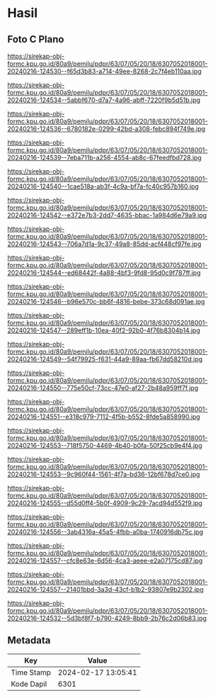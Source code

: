 # Hasil

## Foto C Plano

https://sirekap-obj-formc.kpu.go.id/80a9/pemilu/pdpr/63/07/05/20/18/6307052018001-20240216-124530--f65d3b83-a714-49ee-8268-2c7f4eb110aa.jpg

https://sirekap-obj-formc.kpu.go.id/80a9/pemilu/pdpr/63/07/05/20/18/6307052018001-20240216-124534--5abbf670-d7a7-4a96-abff-7220f9b5d51b.jpg

https://sirekap-obj-formc.kpu.go.id/80a9/pemilu/pdpr/63/07/05/20/18/6307052018001-20240216-124536--6780182e-0299-42bd-a308-febc894f749e.jpg

https://sirekap-obj-formc.kpu.go.id/80a9/pemilu/pdpr/63/07/05/20/18/6307052018001-20240216-124539--7eba711b-a256-4554-ab8c-67feedfbd728.jpg

https://sirekap-obj-formc.kpu.go.id/80a9/pemilu/pdpr/63/07/05/20/18/6307052018001-20240216-124540--1cae518a-ab3f-4c9a-bf7a-fc40c957b160.jpg

https://sirekap-obj-formc.kpu.go.id/80a9/pemilu/pdpr/63/07/05/20/18/6307052018001-20240216-124542--e372e7b3-2dd7-4635-bbac-1a984d6e79a9.jpg

https://sirekap-obj-formc.kpu.go.id/80a9/pemilu/pdpr/63/07/05/20/18/6307052018001-20240216-124543--706a7d1a-9c37-49a8-85dd-acf448cf97fe.jpg

https://sirekap-obj-formc.kpu.go.id/80a9/pemilu/pdpr/63/07/05/20/18/6307052018001-20240216-124544--ed68442f-4a88-4bf3-9fd8-95d0c9f787ff.jpg

https://sirekap-obj-formc.kpu.go.id/80a9/pemilu/pdpr/63/07/05/20/18/6307052018001-20240216-124546--b96e570c-bb6f-4816-bebe-373c68d091ae.jpg

https://sirekap-obj-formc.kpu.go.id/80a9/pemilu/pdpr/63/07/05/20/18/6307052018001-20240216-124547--289eff1b-10ea-40f2-92b0-4f76b8304b14.jpg

https://sirekap-obj-formc.kpu.go.id/80a9/pemilu/pdpr/63/07/05/20/18/6307052018001-20240216-124549--54f79925-f631-44a9-89aa-fb67dd58210d.jpg

https://sirekap-obj-formc.kpu.go.id/80a9/pemilu/pdpr/63/07/05/20/18/6307052018001-20240216-124550--775e50cf-73cc-47e0-af27-2b48a959ff7f.jpg

https://sirekap-obj-formc.kpu.go.id/80a9/pemilu/pdpr/63/07/05/20/18/6307052018001-20240216-124551--e318c979-7112-4f5b-b552-8fde5a858990.jpg

https://sirekap-obj-formc.kpu.go.id/80a9/pemilu/pdpr/63/07/05/20/18/6307052018001-20240216-124553--718f5750-4469-4b40-b0fa-50f25cb9e4f4.jpg

https://sirekap-obj-formc.kpu.go.id/80a9/pemilu/pdpr/63/07/05/20/18/6307052018001-20240216-124553--9c960f44-1561-4f7a-bd36-12bf678d7ce0.jpg

https://sirekap-obj-formc.kpu.go.id/80a9/pemilu/pdpr/63/07/05/20/18/6307052018001-20240216-124555--d55d0ff4-5b0f-4909-9c29-7acd94d552f9.jpg

https://sirekap-obj-formc.kpu.go.id/80a9/pemilu/pdpr/63/07/05/20/18/6307052018001-20240216-124556--3ab4316a-45a5-4fbb-a0ba-1740916db75c.jpg

https://sirekap-obj-formc.kpu.go.id/80a9/pemilu/pdpr/63/07/05/20/18/6307052018001-20240216-124557--cfc8e63e-6d56-4ca3-aeee-e2a07175cd87.jpg

https://sirekap-obj-formc.kpu.go.id/80a9/pemilu/pdpr/63/07/05/20/18/6307052018001-20240216-124557--21401bbd-3a3d-43cf-b1b2-93807e9b2302.jpg

https://sirekap-obj-formc.kpu.go.id/80a9/pemilu/pdpr/63/07/05/20/18/6307052018001-20240216-124532--5d3bf8f7-b790-4249-8bb9-2b76c2d06b83.jpg


## Metadata

| Key        | Value               |
| ---------- | ------------------- |
| Time Stamp | 2024-02-17 13:05:41 |
| Kode Dapil | 6301                |




